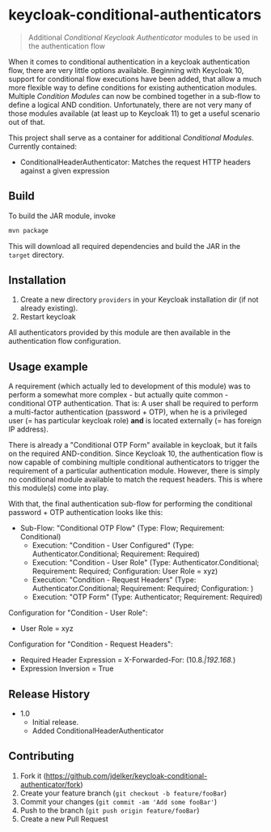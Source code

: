 # keycloak-conditional-authenticators

> Additional *Conditional Keycloak Authenticator* modules to be used in the authentication flow

When it comes to conditional authentication in a keycloak authentication flow, there are very little options available.
Beginning with Keycloak 10, support for conditional flow executions have been added, that allow a much more flexible way to define conditions for existing authentication modules.
Multiple *Condition Modules* can now be combined together in a sub-flow to define a logical AND condition.
Unfortunately, there are not very many of those modules available (at least up to Keycloak 11) to get a useful scenario out of that.

This project shall serve as a container for additional *Conditional Modules*. 
Currently contained:

- ConditionalHeaderAuthenticator: Matches the request HTTP headers against a given expression


## Build 

To build the JAR module, invoke
```sh
mvn package
```

This will download all required dependencies and build the JAR in the `target` directory.

## Installation

1. Create a new directory `providers` in your Keycloak installation dir (if not already existing).
2. Restart keycloak

All authenticators provided by this module are then available in the authentication flow configuration.

## Usage example

A requirement (which actually led to development of this module) was to perform a somewhat more complex - but actually quite common - conditional OTP authentication.
That is: A user shall be required to perform a multi-factor authentication (password + OTP), when he is a privileged user (= has particular keycloak role) **and** is located externally (= has foreign IP address).

There is already a "Conditional OTP Form" available in keycloak, but it fails on the required AND-condition.
Since Keycloak 10, the authentication flow is now capable of combining multiple conditional authenticators to trigger the requirement of a particular authentication module.
However, there is simply no conditional module available to match the request headers. This is where this module(s) come into play.

With that, the final authentication sub-flow for performing the conditional password + OTP authentication looks like this:

- Sub-Flow: "Conditional OTP Flow" (Type: Flow; Requirement: Conditional)
  - Execution: "Condition - User Configured" (Type: Authenticator.Conditional; Requirement: Required)
  - Execution: "Condition - User Role" (Type: Authenticator.Conditional; Requirement: Required; Configuration: User Role = xyz)
  - Execution: "Condition - Request Headers" (Type: Authenticator.Conditional; Requirement: Required; Configuration: )
  - Execution: "OTP Form" (Type: Authenticator; Requirement: Required)

Configuration for "Condition - User Role":
- User Role = xyz

Configuration for "Condition - Request Headers":
- Required Header Expression = X-Forwarded-For: (10.8.*|192.168.*)
- Expression Inversion = True

## Release History

* 1.0
    * Initial release.
    * Added ConditionalHeaderAuthenticator

## Contributing

1. Fork it (<https://github.com/jdelker/keycloak-conditional-authenticator/fork>)
2. Create your feature branch (`git checkout -b feature/fooBar`)
3. Commit your changes (`git commit -am 'Add some fooBar'`)
4. Push to the branch (`git push origin feature/fooBar`)
5. Create a new Pull Request

